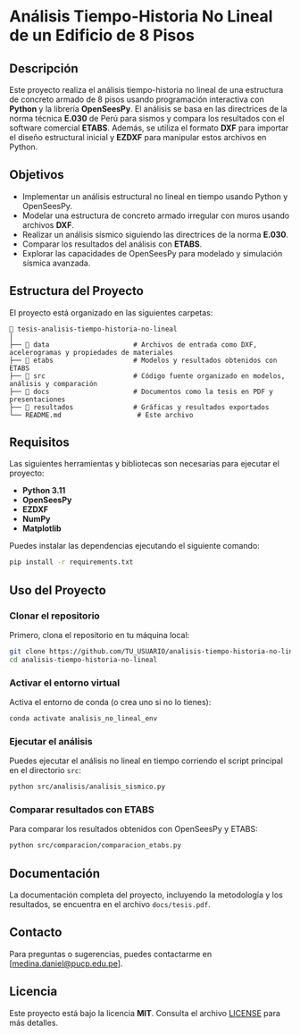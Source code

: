 # Análisis Tiempo-Historia No Lineal de un Edificio de 8 Pisos

## Descripción

Este proyecto realiza el análisis tiempo-historia no lineal de una estructura de concreto armado de 8 pisos usando programación interactiva con **Python** y la librería **OpenSeesPy**. El análisis se basa en las directrices de la norma técnica **E.030** de Perú para sismos y compara los resultados con el software comercial **ETABS**. Además, se utiliza el formato **DXF** para importar el diseño estructural inicial y **EZDXF** para manipular estos archivos en Python.

## Objetivos

- Implementar un análisis estructural no lineal en tiempo usando Python y OpenSeesPy.
- Modelar una estructura de concreto armado irregular con muros usando archivos **DXF**.
- Realizar un análisis sísmico siguiendo las directrices de la norma **E.030**.
- Comparar los resultados del análisis con **ETABS**.
- Explorar las capacidades de OpenSeesPy para modelado y simulación sísmica avanzada.

## Estructura del Proyecto

El proyecto está organizado en las siguientes carpetas:

```plaintext
📁 tesis-analisis-tiempo-historia-no-lineal
│
├── 📁 data                     # Archivos de entrada como DXF, acelerogramas y propiedades de materiales
├── 📁 etabs                    # Modelos y resultados obtenidos con ETABS
├── 📁 src                      # Código fuente organizado en modelos, análisis y comparación
├── 📁 docs                     # Documentos como la tesis en PDF y presentaciones
├── 📁 resultados               # Gráficas y resultados exportados
└── README.md                   # Este archivo
```

## Requisitos

Las siguientes herramientas y bibliotecas son necesarias para ejecutar el proyecto:

- **Python 3.11**
- **OpenSeesPy**
- **EZDXF**
- **NumPy**
- **Matplotlib**

Puedes instalar las dependencias ejecutando el siguiente comando:

```bash
pip install -r requirements.txt
```

## Uso del Proyecto

### Clonar el repositorio

Primero, clona el repositorio en tu máquina local:

```bash
git clone https://github.com/TU_USUARIO/analisis-tiempo-historia-no-lineal.git
cd analisis-tiempo-historia-no-lineal
```

### Activar el entorno virtual

Activa el entorno de conda (o crea uno si no lo tienes):

```bash
conda activate analisis_no_lineal_env
```

### Ejecutar el análisis

Puedes ejecutar el análisis no lineal en tiempo corriendo el script principal en el directorio `src`:

```bash
python src/analisis/analisis_sismico.py
```

### Comparar resultados con ETABS

Para comparar los resultados obtenidos con OpenSeesPy y ETABS:

```bash
python src/comparacion/comparacion_etabs.py
```

## Documentación

La documentación completa del proyecto, incluyendo la metodología y los resultados, se encuentra en el archivo `docs/tesis.pdf`.

## Contacto

Para preguntas o sugerencias, puedes contactarme en [medina.daniel@pucp.edu.pe].

## Licencia

Este proyecto está bajo la licencia **MIT**. Consulta el archivo [LICENSE](LICENSE) para más detalles.

